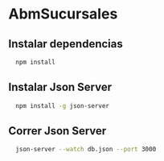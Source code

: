 # AbmSucursales

## Instalar dependencias
```bash
  npm install
```

## Instalar Json Server

```bash
  npm install -g json-server
```

## Correr Json Server
```bash
  json-server --watch db.json --port 3000
```
